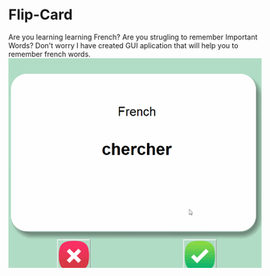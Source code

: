 # Flip-Card
Are you learning learning French? Are you strugling to remember Important Words? Don't worry I have created GUI aplication that will help you to remember french words.
![](https://github.com/Harinder441/Flip-Card/blob/main/project.gif)
